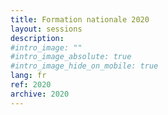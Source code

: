 ```yaml
---
title: Formation nationale 2020
layout: sessions
description:
#intro_image: ""
#intro_image_absolute: true
#intro_image_hide_on_mobile: true
lang: fr
ref: 2020
archive: 2020
---
```

